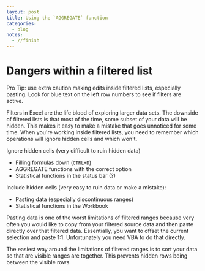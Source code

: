 ```yaml
---
layout: post
title: Using the `AGGREGATE` function
categories:
  - blog
notes:
  - //finish
---
```


# Dangers within a filtered list

Pro Tip: use extra caution making edits inside filtered lists, especially pasting. Look for blue text on the left row numbers to see if filters are active.

Filters in Excel are the life blood of exploring larger data sets. The downside of filtered lists is that most of the time, some subset of your data will be hidden. This makes it easy to make a mistake that goes unnoticed for some time. When you're working inside filtered lists, you need to remember which operations will ignore hidden cells and which won't.

Ignore hidden cells (very difficult to ruin hidden data)

- Filling formulas down (`CTRL+D`)
- AGGREGATE functions with the correct option
- Statistical functions in the status bar (?)

Include hidden cells (very easy to ruin data or make a mistake):

- Pasting data (especially discontinuous ranges)
- Statistical functions in the Workbook

Pasting data is one of the worst limitations of filtered ranges because very often you would like to copy from your filtered source data and then paste directly over that filtered data. Essentially, you want to offset the current selection and paste 1:1. Unfortunately you need VBA to do that directly.

The easiest way around the limitations of filtered ranges is to sort your data so that are visible ranges are together. This prevents hidden rows being between the visible rows.
